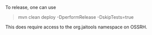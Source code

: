 To release, one can use
> mvn clean deploy -DperformRelease -DskipTests=true

This does require access to the org.jaitools namespace on OSSRH.
